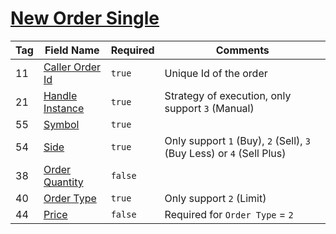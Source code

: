 # [New Order Single](https://www.onixs.biz/fix-dictionary/4.2/msgType_D_68.html)

| Tag | Field Name | Required | Comments |
|---|---|---|---|
| 11 | [Caller Order Id](https://www.onixs.biz/fix-dictionary/4.2/tagNum_11.html) | `true` | Unique Id of the order |
| 21 | [Handle Instance](https://www.onixs.biz/fix-dictionary/4.2/tagNum_21.html) | `true` | Strategy of execution, only support `3` (Manual) |
| 55 | [Symbol](https://www.onixs.biz/fix-dictionary/4.2/tagNum_55.html) | `true` | |
| 54 | [Side](https://www.onixs.biz/fix-dictionary/4.2/tagNum_54.html) | `true` | Only support `1` (Buy), `2` (Sell), `3` (Buy Less) or `4` (Sell Plus) |
| 38 | [Order Quantity](https://www.onixs.biz/fix-dictionary/4.2/tagNum_38.html) | `false` | |
| 40 | [Order Type](https://www.onixs.biz/fix-dictionary/4.2/tagNum_40.html) | `true` | Only support `2` (Limit) |
| 44 | [Price](https://www.onixs.biz/fix-dictionary/4.2/tagNum_44.html) | `false` | Required for `Order Type` = `2` |